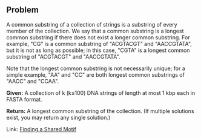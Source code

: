 ## Problem

A common substring of a collection of strings is a substring of every member of the collection. We say that a common substring is a longest common substring if there does not exist a longer common substring. For example, "CG" is a common substring of "ACGTACGT" and "AACCGTATA", but it is not as long as possible; in this case, "CGTA" is a longest common substring of "ACGTACGT" and "AACCGTATA".

Note that the longest common substring is not necessarily unique; for a simple example, "AA" and "CC" are both longest common substrings of "AACC" and "CCAA".

**Given:** A collection of k (k≤100) DNA strings of length at most 1 kbp each in FASTA format.

**Return:** A longest common substring of the collection. (If multiple solutions exist, you may return any single solution.)

Link: [Finding a Shared Motif](http://rosalind.info/problems/lcsm/)
